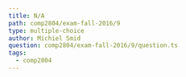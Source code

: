 ```yaml
---
title: N/A
path: comp2804/exam-fall-2016/9
type: multiple-choice
author: Michiel Smid
question: comp2804/exam-fall-2016/9/question.ts
tags:
  - comp2804
---
```

